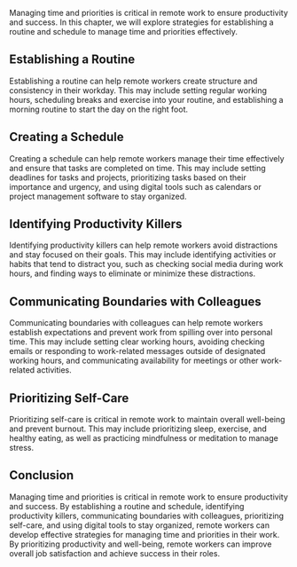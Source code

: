 
Managing time and priorities is critical in remote work to ensure productivity and success. In this chapter, we will explore strategies for establishing a routine and schedule to manage time and priorities effectively.

Establishing a Routine
---------------------------------

Establishing a routine can help remote workers create structure and consistency in their workday. This may include setting regular working hours, scheduling breaks and exercise into your routine, and establishing a morning routine to start the day on the right foot.

Creating a Schedule
------------------------------

Creating a schedule can help remote workers manage their time effectively and ensure that tasks are completed on time. This may include setting deadlines for tasks and projects, prioritizing tasks based on their importance and urgency, and using digital tools such as calendars or project management software to stay organized.

Identifying Productivity Killers
-------------------------------------------

Identifying productivity killers can help remote workers avoid distractions and stay focused on their goals. This may include identifying activities or habits that tend to distract you, such as checking social media during work hours, and finding ways to eliminate or minimize these distractions.

Communicating Boundaries with Colleagues
---------------------------------------------------

Communicating boundaries with colleagues can help remote workers establish expectations and prevent work from spilling over into personal time. This may include setting clear working hours, avoiding checking emails or responding to work-related messages outside of designated working hours, and communicating availability for meetings or other work-related activities.

Prioritizing Self-Care
---------------------------------

Prioritizing self-care is critical in remote work to maintain overall well-being and prevent burnout. This may include prioritizing sleep, exercise, and healthy eating, as well as practicing mindfulness or meditation to manage stress.

Conclusion
----------

Managing time and priorities is critical in remote work to ensure productivity and success. By establishing a routine and schedule, identifying productivity killers, communicating boundaries with colleagues, prioritizing self-care, and using digital tools to stay organized, remote workers can develop effective strategies for managing time and priorities in their work. By prioritizing productivity and well-being, remote workers can improve overall job satisfaction and achieve success in their roles.
